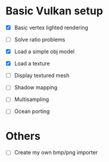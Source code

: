 # Basic Vulkan setup
- [x] Basic vertex lighted rendering
- [ ] Solve ratio problems
- [x] Load a simple obj model
- [x] Load a texture
- [ ] Display textured mesh
- [ ] Shadow mapping
- [ ] Multisampling
- [ ] Ocean porting


# Others
- [ ] Create my own bmp/png importer
